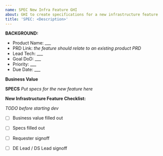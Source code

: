 ```yaml
---
name: SPEC New Infra Feature GHI
about: GHI to create specifications for a new infrastructure feature
title: 'SPEC: <Description>'
---
```


**BACKGROUND:**
- Product Name: ___
- PRD Link: _the feature should relate to an existing product PRD_
- Lead Tech: ___
- Goal DoD: ___
- Priority: ___
- Due Date: ___

**Business Value**

**SPECS**
_Put specs for the new feature here_

  
**New Infrastructure Feature Checklist:**

_TODO before starting dev_
- [ ] Business value filled out
- [ ] Specs filled out
- [ ] Requester signoff
- [ ] DE Lead / DS Lead signoff

